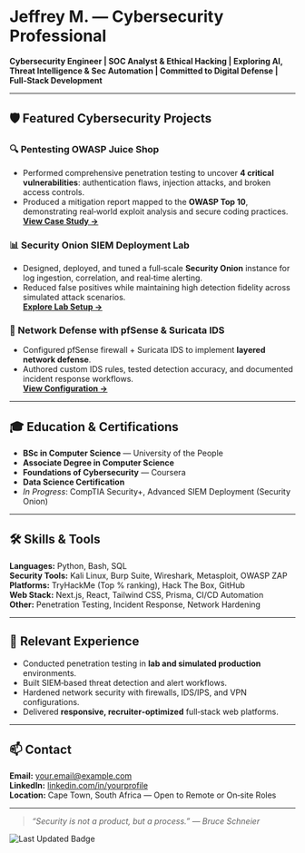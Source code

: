 # Jeffrey M. — Cybersecurity Professional 
**Cybersecurity Engineer | SOC Analyst & Ethical Hacking | Exploring AI, Threat Intelligence & Sec Automation | Committed to Digital Defense | Full‑Stack Development**

---

## 🛡 Featured Cybersecurity Projects

### 🔍 Pentesting OWASP Juice Shop  
- Performed comprehensive penetration testing to uncover **4 critical vulnerabilities**: authentication flaws, injection attacks, and broken access controls.  
- Produced a mitigation report mapped to the **OWASP Top 10**, demonstrating real‑world exploit analysis and secure coding practices.  
[**View Case Study →**](#)

### 📊 Security Onion SIEM Deployment Lab  
- Designed, deployed, and tuned a full‑scale **Security Onion** instance for log ingestion, correlation, and real‑time alerting.  
- Reduced false positives while maintaining high detection fidelity across simulated attack scenarios.  
[**Explore Lab Setup →**](#)

### 🔐 Network Defense with pfSense & Suricata IDS  
- Configured pfSense firewall + Suricata IDS to implement **layered network defense**.  
- Authored custom IDS rules, tested detection accuracy, and documented incident response workflows.  
[**View Configuration →**](#)

---

## 🎓 Education & Certifications
- **BSc in Computer Science** — University of the People  
- **Associate Degree in Computer Science**  
- **Foundations of Cybersecurity** — Coursera  
- **Data Science Certification**  
- *In Progress*: CompTIA Security+, Advanced SIEM Deployment (Security Onion)

---

## 🛠 Skills & Tools  
**Languages:** Python, Bash, SQL  
**Security Tools:** Kali Linux, Burp Suite, Wireshark, Metasploit, OWASP ZAP  
**Platforms:** TryHackMe (Top % ranking), Hack The Box, GitHub  
**Web Stack:** Next.js, React, Tailwind CSS, Prisma, CI/CD Automation  
**Other:** Penetration Testing, Incident Response, Network Hardening

---

## 💼 Relevant Experience
- Conducted penetration testing in **lab and simulated production** environments.  
- Built SIEM‑based threat detection and alert workflows.  
- Hardened network security with firewalls, IDS/IPS, and VPN configurations.  
- Delivered **responsive, recruiter‑optimized** full‑stack web platforms.

---

## 📫 Contact
**Email:** your.email@example.com  
**LinkedIn:** [linkedin.com/in/yourprofile](#)  
**Location:** Cape Town, South Africa — Open to Remote or On‑site Roles

---

> *“Security is not a product, but a process.” — Bruce Schneier*

![Last Updated Badge](https://img.shields.io/badge/Last_Updated-AUG_2025-blueviolet?style=for-the-badge)
